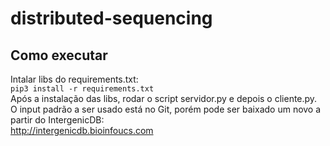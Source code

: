 # distributed-sequencing

## Como executar
Intalar libs do requirements.txt:<br>
  `pip3 install -r requirements.txt`<br>
Após a instalação das libs, rodar o script servidor.py e depois o cliente.py.<br>
O input padrão a ser usado está no Git, porém pode ser baixado um novo a partir do IntergenicDB:<br>
  http://intergenicdb.bioinfoucs.com
